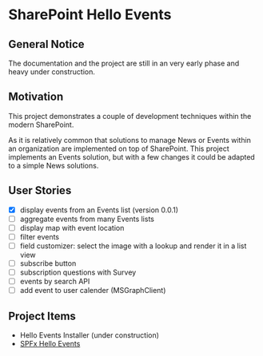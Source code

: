 ﻿# SharePoint Hello Events

## General Notice

The documentation and the project are still in an very early phase and heavy under construction.

## Motivation

This project demonstrates a couple of development techniques within the modern SharePoint.

As it is relatively common that solutions to manage News or Events within an organization are implemented on top of SharePoint. This project implements an Events solution, but with a few changes it could be adapted to a simple News solutions.

## User Stories

* [x] display events from an Events list (version 0.0.1)
* [ ] aggregate events from many Events lists
* [ ] display map with event location
* [ ] filter events
* [ ] field customizer: select the image with a lookup and render it in a list view 
* [ ] subscribe button
* [ ] subscription questions with Survey
* [ ] events by search API
* [ ] add event to user calender (MSGraphClient)

## Project Items

* Hello Events Installer (under construction)
* [SPFx Hello Events](./spfx-hello-events)
